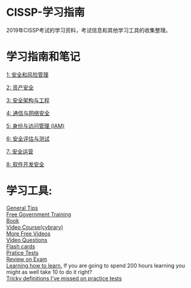 # CISSP-学习指南
2019年CISSP考试的学习资料，考试信息和其他学习工具的收集整理。

# 学习指南和笔记
[1: 安全和风险管理](https://github.com/ukonwho/CISSP-Study-Guide-cn/blob/master/D1%20-%20%E5%AE%89%E5%85%A8%E5%92%8C%E9%A3%8E%E9%99%A9%E7%AE%A1%E7%90%86.md)

[2: 资产安全](https://github.com/ukonwho/CISSP-Study-Guide-cn/blob/master/D2%20-%20%E8%B5%84%E4%BA%A7%E5%AE%89%E5%85%A8.md)

[3: 安全架构与工程](https://github.com/ukonwho/CISSP-Study-Guide-cn/blob/master/D3%20-%20%E5%AE%89%E5%85%A8%E6%9E%B6%E6%9E%84%E4%B8%8E%E5%B7%A5%E7%A8%8B.md)

[4: 通信与网络安全](https://github.com/ukonwho/CISSP-Study-Guide-cn/blob/master/D4%20-%20%E9%80%9A%E4%BF%A1%E4%B8%8E%E7%BD%91%E7%BB%9C%E5%AE%89%E5%85%A8.md)

[5: 身份与访问管理 (IAM)](https://github.com/ukonwho/CISSP-Study-Guide-cn/blob/master/D5%20-%20%E8%BA%AB%E4%BB%BD%E4%B8%8E%E8%AE%BF%E9%97%AE%E7%AE%A1%E7%90%86%EF%BC%88IAM%EF%BC%89.md)

[6: 安全评估与测试](https://github.com/ukonwho/CISSP-Study-Guide-cn/blob/master/D6%20-%20%E5%AE%89%E5%85%A8%E8%AF%84%E4%BC%B0%E4%B8%8E%E6%B5%8B%E8%AF%95.md)

[7: 安全运营](https://github.com/ukonwho/CISSP-Study-Guide-cn/blob/master/D7%20-%20%E5%AE%89%E5%85%A8%E8%BF%90%E8%90%A5.md)

[8: 软件开发安全](https://github.com/ukonwho/CISSP-Study-Guide-cn/blob/master/D8%20-%20%E8%BD%AF%E4%BB%B6%E5%BC%80%E5%8F%91%E5%AE%89%E5%85%A8.md)


# 学习工具:
[General Tips](https://github.com/so87/CISSP-Study-Guide/blob/master/General%20Tips.md)<br />
[Free Government Training](https://fedvte.usalearning.gov/) <br />
[Book](https://www.amazon.com/CISSP-All-One-Guide-Seventh/dp/0071849270/ref=sr_1_6?s=books&ie=UTF8&qid=1525371721&sr=1-6&keywords=cissp) <br />
[Video Course(cybrary)](https://www.cybrary.it/course/cissp/) <br />
[More Free Videos](https://www.youtube.com/watch?v=JWqd_qaR81g&list=PLEiEAq2VkUUId6PKW0fpJdBRJO5MFQ8VM) <br />
[Video Questions](https://www.youtube.com/watch?v=JywLANSd-1E&list=PLfuKjbmP_JpVtQSl9AL7PPIxrim6K8q0r) <br />
[Flash cards](https://quizlet.com/2519918/cissp-practice-flash-cards/) <br />
[Pratice Tests](https://www.amazon.com/CISSP-Official-ISC-Practice-Tests/dp/1119475929/ref=mt_paperback?_encoding=UTF8&me=&qid=1532002117) <br />
[Review on Exam](https://www.youtube.com/watch?v=eLYbFtS7G9E) <br />
[Learning how to learn.](https://www.amazon.com/Unlimited-Memory-Advanced-Strategies-Productive-ebook/dp/B00I3QS1XQ/ref=sr_1_3_sspa?s=books&ie=UTF8&qid=1540590777&sr=1-3-spons&keywords=learning+how+to+learn&psc=1) If you are going to spend 200 hours learning you might as well take 10 to do it right? <br />
[Tricky definitions I've missed on practice tests](https://github.com/so87/CISSP-Study-Guide/blob/master/tricky%20definitions.md)<br />